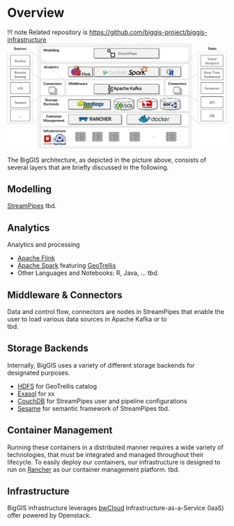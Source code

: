 # Overview

!!! note
    Related repository is https://github.com/biggis-project/biggis-infrastructure
![BigGIS Architecture](index/biggis-architecture.png)

The BigGIS architecture, as depicted in the picture above, consists of several layers that are briefly discussed in the following.

## Modelling
[StreamPipes](StreamPipes.md)
tbd.

## Analytics
Analytics and processing

- [Apache Flink](https://flink.apache.org/)
- [Apache Spark](https://spark.apache.org/) featuring [GeoTrellis](https://geotrellis.io/)
- Other Languages and Notebooks: R, Java, ...
tbd.

## Middleware & Connectors
Data and control flow, connectors are nodes in StreamPipes that enable the user to load various data sources in Apache Kafka or to  
tbd.

## Storage Backends
Internally, BigGIS uses a variety of different storage backends for designated purposes.

- [HDFS](http://hadoop.apache.org/) for GeoTrellis catalog
- [Exasol](https://www.exasol.com/de/) for xx
- [CouchDB](http://couchdb.apache.org/) for StreamPipes user and pipeline configurations
- [Sesame](http://rdf4j.org/) for semantic framework of StreamPipes
tbd.

## Container Management
Running these containers in a distributed manner requires a wide variety of technologies, that must be integrated and managed throughout their lifecycle. To easily deploy our containers, our infrastructure is designed to run on [Rancher](http://rancher.com/) as our container management platform. 
tbd.

## Infrastructure
BigGIS infrastructure leverages [bwCloud](https://www.bw-cloud.org/) Infrastructure-as-a-Service (IaaS) offer powered by Openstack.









